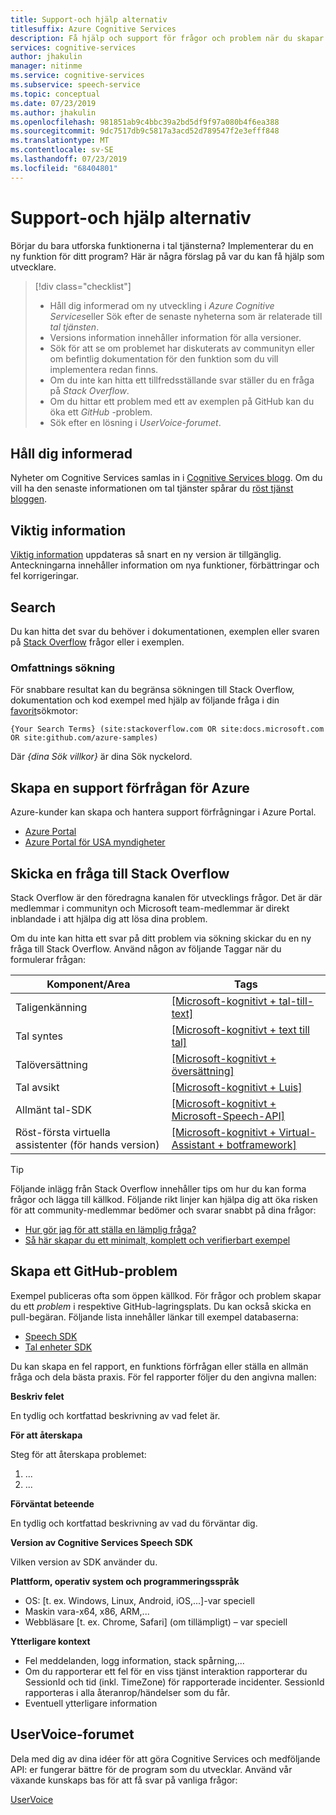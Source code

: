 ```yaml
---
title: Support-och hjälp alternativ
titlesuffix: Azure Cognitive Services
description: Få hjälp och support för frågor och problem när du skapar program som integreras med tal tjänsten
services: cognitive-services
author: jhakulin
manager: nitinme
ms.service: cognitive-services
ms.subservice: speech-service
ms.topic: conceptual
ms.date: 07/23/2019
ms.author: jhakulin
ms.openlocfilehash: 981851ab9c4bbc39a2bd5df9f97a080b4f6ea388
ms.sourcegitcommit: 9dc7517db9c5817a3acd52d789547f2e3efff848
ms.translationtype: MT
ms.contentlocale: sv-SE
ms.lasthandoff: 07/23/2019
ms.locfileid: "68404801"
---
```

# <a name="support-and-help-options"></a>Support-och hjälp alternativ

Börjar du bara utforska funktionerna i tal tjänsterna? Implementerar du en ny funktion för ditt program? Här är några förslag på var du kan få hjälp som utvecklare.

> [!div class="checklist"]
> * Håll dig informerad om ny utveckling i *Azure Cognitive Services*eller Sök efter de senaste nyheterna som är relaterade till *tal tjänsten*.
> * Versions information innehåller information för alla versioner.
> * Sök för att se om problemet har diskuterats av communityn eller om befintlig dokumentation för den funktion som du vill implementera redan finns.
> * Om du inte kan hitta ett tillfredsställande svar ställer du en fråga på *Stack Overflow*.
> * Om du hittar ett problem med ett av exemplen på GitHub kan du öka ett *GitHub* -problem.
> * Sök efter en lösning i *UserVoice-forumet*.

## <a name="stay-informed"></a>Håll dig informerad

Nyheter om Cognitive Services samlas in i [Cognitive Services blogg](https://azure.microsoft.com/blog/topics/cognitive-services/). Om du vill ha den senaste informationen om tal tjänster spårar du [röst tjänst bloggen](https://azure.microsoft.com/blog/tag/speech-service/).

## <a name="release-notes"></a>Viktig information

[Viktig information](https://aka.ms/csspeech/whatsnew) uppdateras så snart en ny version är tillgänglig. Anteckningarna innehåller information om nya funktioner, förbättringar och fel korrigeringar.

## <a name="search"></a>Search

Du kan hitta det svar du behöver i dokumentationen, exemplen eller svaren på [Stack Overflow](https://www.stackoverflow.com) frågor eller i exemplen.

### <a name="scoped-search"></a>Omfattnings sökning

För snabbare resultat kan du begränsa sökningen till Stack Overflow, dokumentation och kod exempel med hjälp av följande fråga i din [favorit](https://bing.com)sökmotor:

```
{Your Search Terms} (site:stackoverflow.com OR site:docs.microsoft.com OR site:github.com/azure-samples)
```

Där *{dina Sök villkor}* är dina Sök nyckelord.

## <a name="create-an-azure-support-request"></a>Skapa en support förfrågan för Azure

Azure-kunder kan skapa och hantera support förfrågningar i Azure Portal.

* [Azure Portal](https://ms.portal.azure.com/#blade/Microsoft_Azure_Support/HelpAndSupportBlade/overview)
* [Azure Portal för USA myndigheter](https://portal.azure.us)

## <a name="post-a-question-to-stack-overflow"></a>Skicka en fråga till Stack Overflow

Stack Overflow är den föredragna kanalen för utvecklings frågor. Det är där medlemmar i communityn och Microsoft team-medlemmar är direkt inblandade i att hjälpa dig att lösa dina problem.

Om du inte kan hitta ett svar på ditt problem via sökning skickar du en ny fråga till Stack Overflow. Använd någon av följande Taggar när du formulerar frågan:

|Komponent/Area  |Tags  |
|---------|---------|
|Taligenkänning |[[Microsoft-kognitivt + tal-till-text]](https://stackoverflow.com/questions/tagged/microsoft-cognitive+speech-to-text)|
|Tal syntes |[[Microsoft-kognitivt + text till tal]](https://stackoverflow.com/questions/tagged/microsoft-cognitive+text-to-speech)|
|Talöversättning |[[Microsoft-kognitivt + översättning]](https://stackoverflow.com/questions/tagged/microsoft-cognitive+translation)|
|Tal avsikt |[[Microsoft-kognitivt + Luis]](https://stackoverflow.com/questions/tagged/microsoft-cognitive+luis)|
|Allmänt tal-SDK |[[Microsoft-kognitivt + Microsoft-Speech-API]](https://stackoverflow.com/questions/tagged/microsoft-cognitive+microsoft-speech-api)|
| Röst-första virtuella assistenter (för hands version) | [[Microsoft-kognitivt + Virtual-Assistant + botframework]](https://stackoverflow.com/questions/tagged/microsoft-cognitive+virtual-assistant+botframework) |

> [!TIP]
> Följande inlägg från Stack Overflow innehåller tips om hur du kan forma frågor och lägga till källkod. Följande rikt linjer kan hjälpa dig att öka risken för att community-medlemmar bedömer och svarar snabbt på dina frågor:  
> * [Hur gör jag för att ställa en lämplig fråga?](https://stackoverflow.com/help/how-to-ask)
> * [Så här skapar du ett minimalt, komplett och verifierbart exempel](https://stackoverflow.com/help/mcve)

## <a name="create-a-github-issue"></a>Skapa ett GitHub-problem

Exempel publiceras ofta som öppen källkod. För frågor och problem skapar du ett *problem* i respektive GitHub-lagringsplats. Du kan också skicka en pull-begäran. Följande lista innehåller länkar till exempel databaserna:

* [Speech SDK](https://github.com/Azure-Samples/cognitive-services-speech-sdk/issues)
* [Tal enheter SDK](https://github.com/Azure-Samples/Cognitive-Services-Speech-Devices-SDK/issues)

Du kan skapa en fel rapport, en funktions förfrågan eller ställa en allmän fråga och dela bästa praxis. För fel rapporter följer du den angivna mallen:

**Beskriv felet**

En tydlig och kortfattad beskrivning av vad felet är.

**För att återskapa**

Steg för att återskapa problemet:
1. ...
2. ...

**Förväntat beteende**

En tydlig och kortfattad beskrivning av vad du förväntar dig.

**Version av Cognitive Services Speech SDK**

Vilken version av SDK använder du.

**Plattform, operativ system och programmeringsspråk**

 - OS: [t. ex. Windows, Linux, Android, iOS,...]-var speciell
 - Maskin vara-x64, x86, ARM,...
 - Webbläsare [t. ex. Chrome, Safari] (om tillämpligt) – var speciell

**Ytterligare kontext**

 - Fel meddelanden, logg information, stack spårning,...
 - Om du rapporterar ett fel för en viss tjänst interaktion rapporterar du SessionId och tid (inkl. TimeZone) för rapporterade incidenter. SessionId rapporteras i alla återanrop/händelser som du får.
 - Eventuell ytterligare information


## <a name="uservoice-forum"></a>UserVoice-forumet

Dela med dig av dina idéer för att göra Cognitive Services och medföljande API: er fungerar bättre för de program som du utvecklar. Använd vår växande kunskaps bas för att få svar på vanliga frågor:

[UserVoice](https://cognitive.uservoice.com/)
